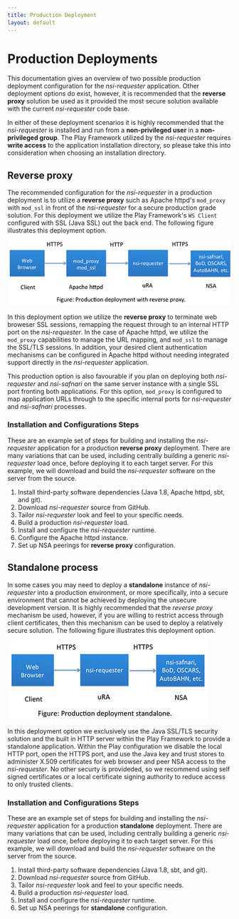 ```yaml
---
title: Production Deployment
layout: default
---
```


# Production Deployments
This documentation gives an overview of two possible production deployment configuration for the *nsi-requester* application.  Other deployment options do exist, however, it is recommended that the **reverse proxy** solution be used as it provided the most secure solution available with the current *nsi-requester* code base.

In either of these deployment scenarios it is highly recommended that the *nsi-requester* is installed and run from a **non-privileged user** in a **non-privileged group**.  The Play Framework utilized by the *nsi-requester* requires **write access** to the application installation directory, so please take this into consideration when choosing an installation directory.

## Reverse proxy
The recommended configuration for the *nsi-requester* in a production deployment is to utilize a **reverse proxy** such as Apache httpd's `mod_proxy` with `mod_ssl` in front of the *nsi-requester* for a secure production grade solution.  For this deployment we utilize the Play Framework's `WS Client` configured with SSL (Java SSL) out the back end.  The following figure illustrates this deployment option.

![Production deployment with reverse proxy](diagrams/deployment-reverse-proxy.png)

In this deployment option we utilize the **reverse proxy** to terminate web broweser SSL sessions, remapping the request through to an internal HTTP port on the *nsi-requester*.  In the case of Apache httpd, we utilize the `mod_proxy` capabilities to manage the URL mapping, and `mod_ssl` to manage the SSL/TLS sessions.  In addition, your desired client authentication mechanisms can be configured in Apache httpd without needing integrated support directly in the *nsi-requester* application.

This production option is also favourable if you plan on deploying both *nsi-requester* and *nsi-safnari* on the same server instance with a single SSL port fronting both applications. For this option, `mod_proxy` is configured to map application URLs through to the specific internal ports for *nsi-requester* and *nsi-safnari* processes.

### Installation and Configurations Steps
These are an example set of steps for building and installing the *nsi-requester* application for a production **reverse proxy** deployment.  There are many variations that can be used, including centrally building a generic *nsi-requester* load once, before deploying it to each target server.  For this example, we will download and build the *nsi-requester* software on the server from the source.

1. Install third-party software dependencies (Java 1.8, Apache httpd, sbt, and git).
2. Download *nsi-requester* source from GitHub.
3. Tailor *nsi-requester* look and feel to your specific needs.
4. Build a production *nsi-requester* load.
5. Install and configure the *nsi-requester* runtime.
6. Configure the Apache httpd instance.
7. Set up NSA peerings for **reverse proxy** configuration.

## Standalone process
In some cases you may need to deploy a **standalone** instance of *nsi-requester* into a production environment, or more specifically, into a secure environment that cannot be achieved by deploying the unsecure development version.  It is highly recommended that the *reverse proxy* mechanism be used, however, if you are willing to restrict  access through client certificates, then this mechanism can be used to deploy a relatively secure solution.  The following figure illustrates this deployment option.

![Production deployment standalone](diagrams/deployment-standalone.png)

In this deployment option we exclusively use the Java SSL/TLS security solution and the built in HTTP server within the Play Framework to provide a standalone application.  Within the Play configuration we disable the local HTTP port, open the HTTPS port, and use the Java key and trust stores to administer X.509 certificates for web browser and peer NSA access to the *nsi-requester*.  No other securty is provideded, so we recommend using self signed certificates or a local certificate signing authority to reduce access to only trusted clients.

### Installation and Configurations Steps
These are an example set of steps for building and installing the *nsi-requester* application for a production **standalone** deployment.  There are many variations that can be used, including centrally building a generic *nsi-requester* load once, before deploying it to each target server.  For this example, we will download and build the *nsi-requester* software on the server from the source.

1. Install third-party software dependencies (Java 1.8, sbt, and git).
2. Download *nsi-requester* source from GitHub.
3. Tailor *nsi-requester* look and feel to your specific needs.
4. Build a production *nsi-requester* load.
5. Install and configure the *nsi-requester* runtime.
7. Set up NSA peerings for **standalone** configuration.



